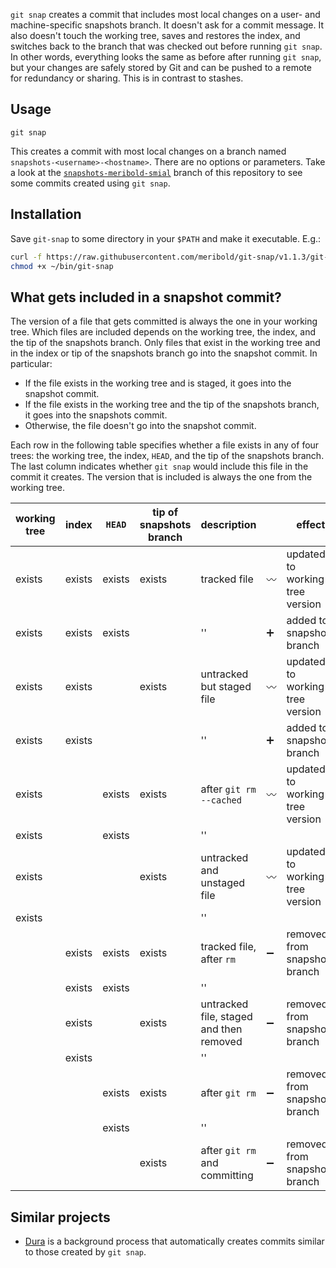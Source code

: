 `git snap` creates a commit that includes most local changes on a user- and
machine-specific snapshots branch.  It doesn't ask for a commit message.  It also doesn't
touch the working tree, saves and restores the index, and switches back to the branch that
was checked out before running `git snap`.  In other words, everything looks the same as
before after running `git snap`, but your changes are safely stored by Git and can be
pushed to a remote for redundancy or sharing.  This is in contrast to stashes.

## Usage

    git snap

This creates a commit with most local changes on a branch named
`snapshots-<username>-<hostname>`.  There are no options or parameters.  Take a look at
the [`snapshots-meribold-smial`][1] branch of this repository to see some commits created
using `git snap`.

## Installation

Save `git-snap` to some directory in your `$PATH` and make it executable.  E.g.:

```bash
curl -f https://raw.githubusercontent.com/meribold/git-snap/v1.1.3/git-snap > ~/bin/git-snap
chmod +x ~/bin/git-snap
```

## What gets included in a snapshot commit?

The version of a file that gets committed is always the one in your working tree.  Which
files are included depends on the working tree, the index, and the tip of the snapshots
branch.  Only files that exist in the working tree and in the index or tip of the
snapshots branch go into the snapshot commit.  In particular:

*   If the file exists in the working tree and is staged, it goes into the snapshot
    commit.
*   If the file exists in the working tree and the tip of the snapshots branch, it goes
    into the snapshots commit.
*   Otherwise, the file doesn't go into the snapshot commit.

Each row in the following table specifies whether a file exists in any of four trees: the
working tree, the index, `HEAD`, and the tip of the snapshots branch.  The last column
indicates whether `git snap` would include this file in the commit it creates.  The
version that is included is always the one from the working tree.

| working tree | index  | `HEAD` | tip of snapshots branch | description                             |                    | effect                          |
|--------------|--------|--------|-------------------------|-----------------------------------------|--------------------|---------------------------------|
| exists       | exists | exists | exists                  | tracked file                            | :wavy_dash:        | updated to working tree version |
| exists       | exists | exists |                         | ''                                      | :heavy_plus_sign:  | added to snapshots branch       |
| exists       | exists |        | exists                  | untracked but staged file               | :wavy_dash:        | updated to working tree version |
| exists       | exists |        |                         | ''                                      | :heavy_plus_sign:  | added to snapshots branch       |
| exists       |        | exists | exists                  | after `git rm --cached`                 | :wavy_dash:        | updated to working tree version |
| exists       |        | exists |                         | ''                                      |                    |                                 |
| exists       |        |        | exists                  | untracked and unstaged file             | :wavy_dash:        | updated to working tree version |
| exists       |        |        |                         | ''                                      |                    |                                 |
|              | exists | exists | exists                  | tracked file, after `rm`                | :heavy_minus_sign: | removed from snapshots branch   |
|              | exists | exists |                         | ''                                      |                    |                                 |
|              | exists |        | exists                  | untracked file, staged and then removed | :heavy_minus_sign: | removed from snapshots branch   |
|              | exists |        |                         | ''                                      |                    |                                 |
|              |        | exists | exists                  | after `git rm`                          | :heavy_minus_sign: | removed from snapshots branch   |
|              |        | exists |                         | ''                                      |                    |                                 |
|              |        |        | exists                  | after `git rm` and committing           | :heavy_minus_sign: | removed from snapshots branch   |

## Similar projects

*   [Dura][2] is a background process that automatically creates commits similar to those
    created by `git snap`.

[1]: https://github.com/meribold/git-snap/commits/snapshots-meribold-smial
[2]: https://github.com/tkellogg/dura
